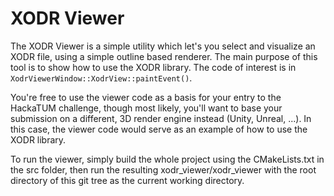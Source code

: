 # XODR Viewer

The XODR Viewer is a simple utility which let's you select and visualize an XODR
file, using a simple outline based renderer. The main purpose of this tool is to
show how to use the XODR library. The code of interest is in `XodrViewerWindow::XodrView::paintEvent()`.

You're free to use the viewer code as a basis for your entry to the HackaTUM
challenge, though most likely, you'll want to base your submission on a 
different, 3D render engine instead (Unity, Unreal, ...). In this case, the
viewer code would serve as an example of how to use the XODR library.   

To run the viewer, simply build the whole project using the CMakeLists.txt in
the src folder, then run the resulting xodr_viewer/xodr_viewer with the root
directory of this git tree as the current working directory.